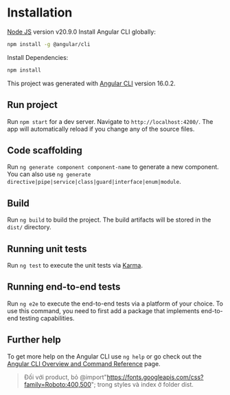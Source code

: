 # Installation

[Node JS](https://nodejs.org/en/download) version v20.9.0
Install Angular CLI globally:
```bash
npm install -g @angular/cli
```
Install Dependencies:
```bash
npm install
```
This project was generated with [Angular CLI](https://github.com/angular/angular-cli) version 16.0.2.

## Run project

Run `npm start` for a dev server. Navigate to `http://localhost:4200/`. The app will automatically reload if you change any of the source files.

## Code scaffolding

Run `ng generate component component-name` to generate a new component. You can also use `ng generate directive|pipe|service|class|guard|interface|enum|module`.

## Build

Run `ng build` to build the project. The build artifacts will be stored in the `dist/` directory.

## Running unit tests

Run `ng test` to execute the unit tests via [Karma](https://karma-runner.github.io).

## Running end-to-end tests

Run `ng e2e` to execute the end-to-end tests via a platform of your choice. To use this command, you need to first add a package that implements end-to-end testing capabilities.

## Further help

To get more help on the Angular CLI use `ng help` or go check out the [Angular CLI Overview and Command Reference](https://angular.io/cli) page.

> Đối với product, bỏ @import"https://fonts.googleapis.com/css?family=Roboto:400,500"; trong styles và index ở folder dist.
